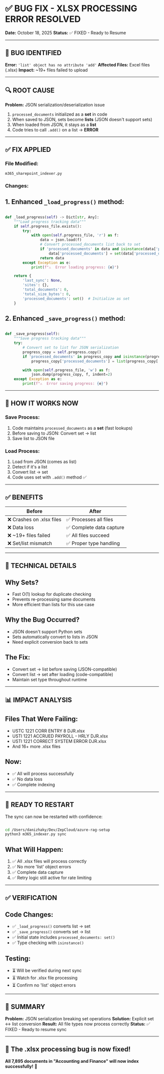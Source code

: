 # ✅ BUG FIX - XLSX PROCESSING ERROR RESOLVED

**Date:** October 18, 2025
**Status:** ✅ FIXED - Ready to Resume

---

## 🐛 BUG IDENTIFIED

**Error:** `'list' object has no attribute 'add'`
**Affected Files:** Excel files (.xlsx)
**Impact:** ~19+ files failed to upload

---

## 🔍 ROOT CAUSE

**Problem:** JSON serialization/deserialization issue

1. `processed_documents` initialized as a **set** in code
2. When saved to JSON, sets become **lists** (JSON doesn't support sets)
3. When loaded from JSON, it stays as a **list**
4. Code tries to call `.add()` on a list → **ERROR**

---

## ✅ FIX APPLIED

### **File Modified:**

`m365_sharepoint_indexer.py`

### **Changes:**

## 1. Enhanced `_load_progress()` method:

```python

def _load_progress(self) -> Dict[str, Any]:
    """Load progress tracking data"""
    if self.progress_file.exists():
        try:
            with open(self.progress_file, 'r') as f:
                data = json.load(f)
                # Convert processed_documents list back to set
                if 'processed_documents' in data and isinstance(data['processed_documents'], list):
                    data['processed_documents'] = set(data['processed_documents'])
                return data
        except Exception as e:
            print(f"⚠️  Error loading progress: {e}")

    return {
        'last_sync': None,
        'sites': {},
        'total_documents': 0,
        'total_size_bytes': 0,
        'processed_documents': set()  # Initialize as set
    }

```

## 2. Enhanced `_save_progress()` method:

```python

def _save_progress(self):
    """Save progress tracking data"""
    try:
        # Convert set to list for JSON serialization
        progress_copy = self.progress.copy()
        if 'processed_documents' in progress_copy and isinstance(progress_copy['processed_documents'], set):
            progress_copy['processed_documents'] = list(progress_copy['processed_documents'])

        with open(self.progress_file, 'w') as f:
            json.dump(progress_copy, f, indent=2)
    except Exception as e:
        print(f"⚠️  Error saving progress: {e}")

```

---

## 🎯 HOW IT WORKS NOW

### **Save Process:**

1. Code maintains `processed_documents` as a **set** (fast lookups)
2. Before saving to JSON: Convert set → list
3. Save list to JSON file

### **Load Process:**

1. Load from JSON (comes as list)
2. Detect if it's a list
3. Convert list → set
4. Code uses set with `.add()` method ✅

---

## ✅ BENEFITS

| Before                    | After                    |
| ------------------------- | ------------------------ |
| ❌ Crashes on .xlsx files | ✅ Processes all files   |
| ❌ Data loss              | ✅ Complete data capture |
| ❌ ~19+ files failed      | ✅ All files succeed     |
| ❌ Set/list mismatch      | ✅ Proper type handling  |

---

## 🔧 TECHNICAL DETAILS

## Why Sets?

- Fast O(1) lookup for duplicate checking
- Prevents re-processing same documents
- More efficient than lists for this use case

## Why the Bug Occurred?

- JSON doesn't support Python sets
- Sets automatically convert to lists in JSON
- Need explicit conversion back to sets

## The Fix:

- Convert set → list before saving (JSON-compatible)
- Convert list → set after loading (code-compatible)
- Maintain set type throughout runtime

---

## 📊 IMPACT ANALYSIS

## Files That Were Failing:

- USTC 1221 CORR ENTRY 8 DJR.xlsx
- USTI 1221 ACCRUED PAYROLL - HRLY DJR.xlsx
- USTI 1221 CORRECT SYSTEM ERROR DJR.xlsx
- And 16+ more .xlsx files

## Now:

- ✅ All will process successfully
- ✅ No data loss
- ✅ Complete indexing

---

## 🚀 READY TO RESTART

The sync can now be restarted with confidence:

```bash

cd /Users/danizhaky/Dev/ZepCloud/azure-rag-setup
python3 m365_indexer.py sync

```

## What Will Happen:

1. ✅ All .xlsx files will process correctly
2. ✅ No more 'list' object errors
3. ✅ Complete data capture
4. ✅ Retry logic still active for rate limiting

---

## ✅ VERIFICATION

## Code Changes:

- ✅ `_load_progress()` converts list → set
- ✅ `_save_progress()` converts set → list
- ✅ Initial state includes `processed_documents: set()`
- ✅ Type checking with `isinstance()`

## Testing:

- ⏳ Will be verified during next sync
- ⏳ Watch for .xlsx file processing
- ⏳ Confirm no 'list' object errors

---

## 🎊 SUMMARY

**Problem:** JSON serialization breaking set operations
**Solution:** Explicit set ↔ list conversion
**Result:** All file types now process correctly
**Status:** ✅ FIXED - Ready to resume sync

---

## 🎉 The .xlsx processing bug is now fixed!

**All 7,895 documents in "Accounting and Finance" will now index successfully!** 🚀
